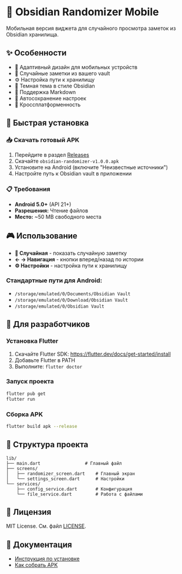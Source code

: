 # 📱 Obsidian Randomizer Mobile

Мобильная версия виджета для случайного просмотра заметок из Obsidian хранилища.

## ✨ Особенности

- 🎯 Адаптивный дизайн для мобильных устройств
- 🔄 Случайные заметки из вашего vault
- ⚙️ Настройка пути к хранилищу
- 🎨 Темная тема в стиле Obsidian
- 📝 Поддержка Markdown
- 💾 Автосохранение настроек
- 📱 Кроссплатформенность

## 🚀 Быстрая установка

### 📥 Скачать готовый APK
1. Перейдите в раздел [Releases](https://github.com/nirvanner/obsidian-randomizer-mobile/releases)
2. Скачайте `obsidian-randomizer-v1.0.0.apk`
3. Установите на Android (включите "Неизвестные источники")
4. Настройте путь к Obsidian vault в приложении

### 📋 Требования
- **Android 5.0+** (API 21+)
- **Разрешения:** Чтение файлов
- **Место:** ~50 MB свободного места

## 🎮 Использование

- **🎲 Случайная** - показать случайную заметку
- **← → Навигация** - кнопки вперед/назад по истории
- **⚙️ Настройки** - настройка пути к хранилищу

### Стандартные пути для Android:
- `/storage/emulated/0/Documents/Obsidian Vault`
- `/storage/emulated/0/Download/Obsidian Vault`
- `/storage/emulated/0/Obsidian Vault`

## 🔧 Для разработчиков

### Установка Flutter
1. Скачайте Flutter SDK: https://flutter.dev/docs/get-started/install
2. Добавьте Flutter в PATH
3. Выполните: `flutter doctor`

### Запуск проекта
```bash
flutter pub get
flutter run
```

### Сборка APK
```bash
flutter build apk --release
```

## 📁 Структура проекта

```
lib/
├── main.dart                 # Главный файл
├── screens/
│   ├── randomizer_screen.dart    # Главный экран
│   └── settings_screen.dart      # Настройки
└── services/
    ├── config_service.dart       # Конфигурация
    └── file_service.dart         # Работа с файлами
```

## 📝 Лицензия

MIT License. См. файл [LICENSE](LICENSE).

## 📖 Документация

- [Инструкция по установке](INSTALLATION_GUIDE.md)
- [Как собрать APK](BUILD_APK.md)
